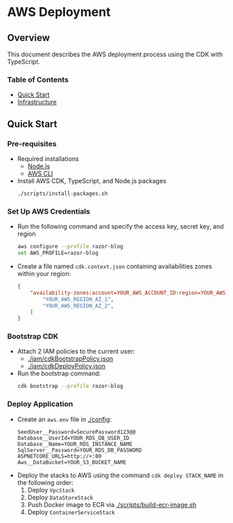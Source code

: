 # AWS Deployment
## Overview
This document describes the AWS deployment process using the CDK with TypeScript.

### Table of Contents
- [Quick Start](#quick-start)
- [Infrastructure](#infrastructure)

## Quick Start
### Pre-requisites
- Required installations
    - [Node.js](https://nodejs.org/en/download/current)
    - [AWS CLI](https://docs.aws.amazon.com/cli/latest/userguide/getting-started-install.html#getting-started-install-instructions)
- Install AWS CDK, TypeScript, and Node.js packages
    ```bash
    ./scripts/install-packages.sh
    ```

### Set Up AWS Credentials
- Run the following command and specify the access key, secret key, and region
    ```bash
    aws configure --profile razor-blog
    set AWS_PROFILE=razor-blog
    ```
- Create a file named `cdk.context.json` containing availabilities zones within your region:
    ```json
    {
        "availability-zones:account=YOUR_AWS_ACCOUNT_ID:region=YOUR_AWS_REGION": [
            "YOUR_AWS_REGION_AZ_1",
            "YOUR_AWS_REGION_AZ_2",
        ]
    }
    ```

### Bootstrap CDK
- Attach 2 IAM policies to the current user:
    - [./iam/cdkBootstrapPolicy.json](iam/cdkBootstrapPolicy.json)
    - [./iam/cdkDeployPolicy.json](iam/cdkDeployPolicy.json)
- Run the bootstrap command:
    ```bash
    cdk bootstrap --profile razor-blog
    ```

### Deploy Application
- Create an `aws.env` file in [./config](./config/):
    ```env
    SeedUser__Password=SecurePassword123@@
    Database__UserId=YOUR_RDS_DB_USER_ID
    Database__Name=YOUR_RDS_INSTANCE_NAME
    SqlServer__Password=YOUR_RDS_DB_PASSWORD
    ASPNETCORE_URLS=http://+:80
    Aws__DataBucket=YOUR_S3_BUCKET_NAME
    ```
- Deploy the stacks to AWS using the command `cdk deploy STACK_NAME` in the following order:
    1. Deploy `VpcStack`
    2. Deploy `DataStoreStack`
    3. Push Docker image to ECR via [./scripts/build-ecr-image.sh](./scripts/build-ecr-image.sh)
    4. Deploy `ContainerServiceStack`

